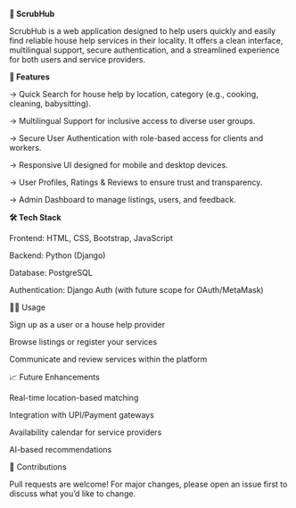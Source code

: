 **🧼 ScrubHub**

ScrubHub is a web application designed to help users quickly and easily find reliable house help services in their locality. It offers a clean interface, multilingual support, secure authentication, and a streamlined experience for both users and service providers.


__🚀 Features__

-> Quick Search for house help by location, category (e.g., cooking, cleaning, babysitting).

-> Multilingual Support for inclusive access to diverse user groups.

-> Secure User Authentication with role-based access for clients and workers.

-> Responsive UI designed for mobile and desktop devices.

-> User Profiles, Ratings & Reviews to ensure trust and transparency.

-> Admin Dashboard to manage listings, users, and feedback.


__🛠️ Tech Stack__

Frontend: HTML, CSS, Bootstrap, JavaScript

Backend: Python (Django)

Database: PostgreSQL

Authentication: Django Auth (with future scope for OAuth/MetaMask)

👩‍💻 Usage

Sign up as a user or a house help provider

Browse listings or register your services

Communicate and review services within the platform

📈 Future Enhancements

Real-time location-based matching

Integration with UPI/Payment gateways

Availability calendar for service providers

AI-based recommendations

🤝 Contributions

Pull requests are welcome! For major changes, please open an issue first to discuss what you’d like to change.
